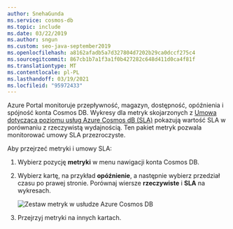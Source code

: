 ```yaml
---
author: SnehaGunda
ms.service: cosmos-db
ms.topic: include
ms.date: 03/22/2019
ms.author: sngun
ms.custom: seo-java-september2019
ms.openlocfilehash: a8162afadb5a7d327804d7202b29ca0dccf275c4
ms.sourcegitcommit: 867cb1b7a1f3a1f0b427282c648d411d0ca4f81f
ms.translationtype: MT
ms.contentlocale: pl-PL
ms.lasthandoff: 03/19/2021
ms.locfileid: "95972433"
---
```

Azure Portal monitoruje przepływność, magazyn, dostępność, opóźnienia i spójność konta Cosmos DB. Wykresy dla metryk skojarzonych z [Umowa dotycząca poziomu usług Azure Cosmos dB (SLA)](https://azure.microsoft.com/support/legal/sla/cosmos-db/) pokazują wartość SLA w porównaniu z rzeczywistą wydajnością. Ten pakiet metryk pozwala monitorować umowy SLA przezroczyste.

Aby przejrzeć metryki i umowy SLA: 

1. Wybierz pozycję **metryki** w menu nawigacji konta Cosmos DB.
   
2. Wybierz kartę, na przykład **opóźnienie**, a następnie wybierz przedział czasu po prawej stronie. Porównaj wiersze **rzeczywiste** i **SLA** na wykresach.
   
   ![Zestaw metryk w usłudze Azure Cosmos DB](./media/cosmos-db-tutorial-review-slas/azure-cosmosdb-metrics-suite.png)
   
3. Przejrzyj metryki na innych kartach. 

